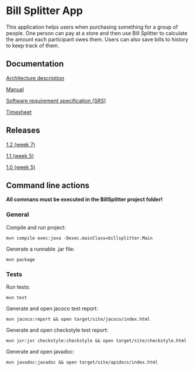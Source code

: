 # Bill Splitter App
This application helps users when purchasing something for a group of people. One person can pay at a store and then use Bill Splitter to calculate the amount each participant owes them. Users can also save bills to history to keep track of them.
## Documentation

[Architecture description](documentation/architecture.md)

[Manual](documentation/manual.md)

[Software requirement specification (SRS)](documentation/srs.md)

[Timesheet](documentation/timesheet.md)

## Releases

[1.2 (week 7)](https://github.com/samumakinen/ot-harjoitustyo/releases/tag/1.2)

[1.1 (week 5)](https://github.com/samumakinen/ot-harjoitustyo/releases/tag/1.1)

[1.0 (week 5)](https://github.com/samumakinen/ot-harjoitustyo/releases/tag/1.0)

## Command line actions
**All commans must be executed in the BillSplitter project folder!**
### General
Compile and run project:
```
mvn compile exec:java -Dexec.mainClass=billsplitter.Main
```
Generate a runnable .jar file:
```
mvn package
```
### Tests
Run tests:
```
mvn test
```
Generate and open jacoco test report:
```
mvn jacoco:report && open target/site/jacoco/index.html
```
Generate and open checkstyle test report:
```
mvn jxr:jxr checkstyle:checkstyle && open target/site/checkstyle.html
```
Generate and open javadoc:
```
mvn javadoc:javadoc && open target/site/apidocs/index.html
```

